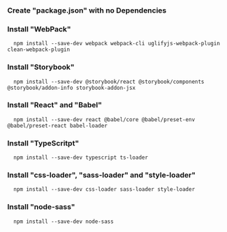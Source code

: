 ### Create "package.json" with no Dependencies

### Install "WebPack"

```
  npm install --save-dev webpack webpack-cli uglifyjs-webpack-plugin clean-webpack-plugin
```

### Install "Storybook"

```
  npm install --save-dev @storybook/react @storybook/components @storybook/addon-info storybook-addon-jsx
```

### Install "React" and "Babel"

```
  npm install --save-dev react @babel/core @babel/preset-env @babel/preset-react babel-loader
```

### Install "TypeScritpt"

```
  npm install --save-dev typescript ts-loader
```

### Install "css-loader", "sass-loader" and "style-loader"

```
  npm install --save-dev css-loader sass-loader style-loader
```

### Install "node-sass"

```
  npm install --save-dev node-sass
```
